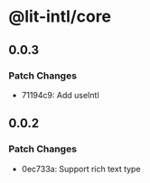 # @lit-intl/core

## 0.0.3

### Patch Changes

- 71194c9: Add useIntl

## 0.0.2

### Patch Changes

- 0ec733a: Support rich text type
